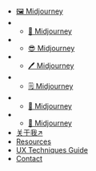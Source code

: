 * [🖼️ Midjourney](home.md)
* * [🧭 Midjourney](home.md)
* * [😎 Midjourney](home.md)
* * [🖊️ Midjourney](home.md)
* * [🗒️ Midjourney](home.md)
* * [🚀 Midjourney](home.md)
* * [📁 Midjourney](home.md)
* [关于我↗︎](topics.md)
* [Resources](resources.md)
* [UX Techniques Guide](ux-techniques-guide.md)
* [Contact](contact.md)
